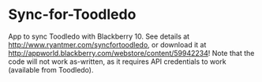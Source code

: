 Sync-for-Toodledo
=================

App to sync Toodledo with Blackberry 10. See details at http://www.ryantmer.com/syncfortoodledo, or download it at http://appworld.blackberry.com/webstore/content/59942234! Note that the code will not work as-written, as it requires API credentials to work (available from Toodledo).
